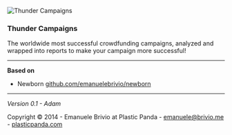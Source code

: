 ![Thunder Campaigns](http://i58.tinypic.com/2nbg47q.png)

### Thunder Campaigns ###

The worldwide most successful crowdfunding campaigns, analyzed and wrapped into reports to make your campaign more successful!

---

**Based on**  

- Newborn [github.com/emanuelebrivio/newborn](https://github.com/emanuelebrivio/newborn)

---

*Version 0.1 - Adam*

Copyright © 2014 - Emanuele Brivio at Plastic Panda - [emanuele@brivio.me](mailto:emanuele@brivio.me) - [plasticpanda.com](http://plasticpanda.com)
